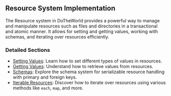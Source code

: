 ## Resource System Implementation

The Resource system in DoTheWorld provides a powerful way to manage and manipulate resources such as files and directories in a transactional and atomic manner. It allows for setting and getting values, working with schemas, and iterating over resources efficiently.

### Detailed Sections

- [Setting Values](./resource_setting_values.md): Learn how to set different types of values in resources.
- [Getting Values](./resource_getting_values.md): Understand how to retrieve values from resources.
- [Schemas](./resource_schemas.md): Explore the schema system for serializable resource handling with primary and foreign keys.
- [Iterable Resources](./resource_iterable.md): Discover how to iterate over resources using various methods like `each`, `map`, and more.
